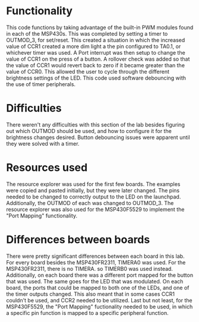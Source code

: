 # Functionality
This code functions by taking advantage of the built-in PWM modules found in each of the MSP430s. This was completed by setting a timer to OUTMOD_3, for set/reset. This created a situation in which the increased value of CCR1 created a more dim light a the pin configured to TA0.1, or whichever timer was used. A Port interrupt was then setup to change the value of CCR1 on the press of a button. A rollover check was added so that the value of CCR1 would revert back to zero if it became greater than the value of CCR0. This allowed the user to cycle through the different brightness settings of the LED.
This code used software debouncing with the use of timer peripherals.

# Difficulties
There weren't any difficulties with this section of the lab besides figuring out which OUTMOD should be used, and how to configure it for the brightness changes desired. Button debouncing issues were apparent until they were solved with a timer.

# Resources used
The resource explorer was used for the first few boards. The examples were copied and pasted initially, but they were later changed. The pins needed to be changed to correctly output to the LED on the launchpad. Additionally, the OUTMOD of each was changed to OUTMOD_3. The resource explorer was also used for the MSP430F5529 to implement the "Port Mapping" functionality.

# Differences between boards
There were pretty significant differences between each board in this lab. For every board besides the MSP430FR2311, TIMERA0 was used. For the MSP430FR2311, there is no TIMERA. so TIMERB0 was used instead. Additionally, on each board there was a different port mapped for the button that was used. The same goes for the LED that was modulated. On each board, the ports that could be mapped to both one of the LEDs, and one of the timer outputs changed. This also meant that in some cases CCR1 couldn't be used, and CCR2 needed to be utilized. Last but not least, for the MSP430F5529, the "Port Mapping" fuctionality needed to be used, in which a specific pin function is mapped to a specific peripheral function.
